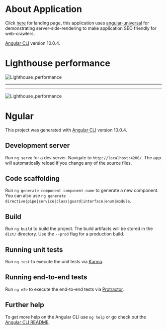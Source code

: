 # About Application

Click [here](https://ps-xt.herokuapp.com/) for landing page, this application uses [angular-universal](https://angular.io/guide/universal) for demonstrating server-side-rendering to make application SEO friendly for web-crawlers.

[Angular CLI](https://github.com/angular/angular-cli) version 10.0.4.

# Lighthouse performance

![Lighthouse_performance](https://user-images.githubusercontent.com/30051235/89732304-69d2cd00-da6b-11ea-996d-83ac57afd861.png)

---
---

![Lighthouse_performance](https://user-images.githubusercontent.com/30051235/89732284-427c0000-da6b-11ea-9d8c-7455202c059d.png)

# Ngular

This project was generated with [Angular CLI](https://github.com/angular/angular-cli) version 10.0.4.

## Development server 

Run `ng serve` for a dev server. Navigate to `http://localhost:4200/`. The app will automatically reload if you change any of the source files.

## Code scaffolding

Run `ng generate component component-name` to generate a new component. You can also use `ng generate directive|pipe|service|class|guard|interface|enum|module`.

## Build

Run `ng build` to build the project. The build artifacts will be stored in the `dist/` directory. Use the `--prod` flag for a production build.

## Running unit tests

Run `ng test` to execute the unit tests via [Karma](https://karma-runner.github.io).

## Running end-to-end tests

Run `ng e2e` to execute the end-to-end tests via [Protractor](http://www.protractortest.org/).

## Further help

To get more help on the Angular CLI use `ng help` or go check out the [Angular CLI README](https://github.com/angular/angular-cli/blob/master/README.md).
